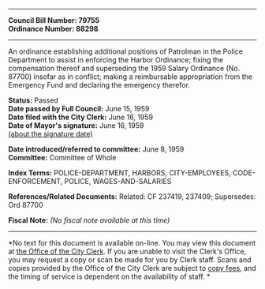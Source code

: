 * * * * *  
  
**Council Bill Number: [](#h0)[](#h2)79755**   
**Ordinance Number: 88298**  
  
* * * * *  
  
An ordinance establishing additional positions of Patrolman in the Police Department to assist in enforcing the Harbor Ordinance; fixing the compensation thereof and superseding the 1959 Salary Ordinance (No. 87700) insofar as in conflict; making a reimbursable appropriation from the Emergency Fund and declaring the emergency therefor.  
  
**Status:** Passed   
**Date passed by Full Council:** June 15, 1959   
**Date filed with the City Clerk:** June 16, 1959   
**Date of Mayor's signature:** June 16, 1959   
[(about the signature date)](/~public/approvaldate.htm)   
  
  
**Date introduced/referred to committee:** June 8, 1959   
**Committee:** Committee of Whole   
  
**Index Terms:** POLICE-DEPARTMENT, HARBORS, CITY-EMPLOYEES, CODE-ENFORCEMENT, POLICE, WAGES-AND-SALARIES  
  
**References/Related Documents:** Related: CF 237419, 237409; Supersedes: Ord 87700  
  
**Fiscal Note:** *(No fiscal note available at this time)*  
  
* * * * *  
  
*No text for this document is available on-line. You may view this document at [the Office of the City Clerk](http://www.seattle.gov/leg/clerk/contactUs.htm). If you are unable to visit the Clerk's Office, you may request a copy or scan be made for you by Clerk staff. Scans and copies provided by the Office of the City Clerk are subject to [copy fees](http://clerk.seattle.gov/~public/clerkfees.htm), and the timing of service is dependent on the availability of staff. *  
  
  
